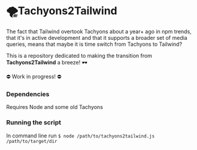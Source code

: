 # 🌪Tachyons2Tailwind



The fact that Tailwind overtook Tachyons about a year+ ago in npm trends, that it's in active development and that it supports a broader set of media queries, means that maybe it is time switch from Tachyons to Tailwind?

This is a repository dedicated to making the transition from <b>Tachyons2Tailwind</b> a breeze! 🕶

⛔ Work in progress! ⛔

<h3>Dependencies</h3>

Requires Node and some old Tachyons



<h3>Running the script</h3>

In command line run <code>$ node /path/to/tachyons2tailwind.js /path/to/target/dir</code>

